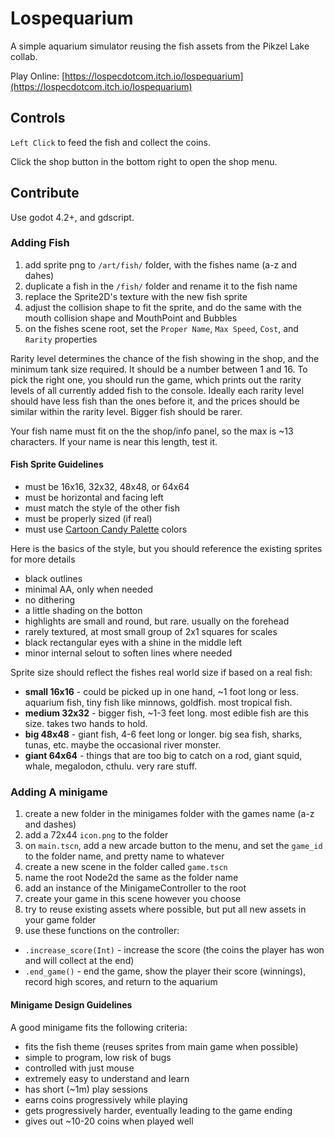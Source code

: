 # Lospequarium

A simple aquarium simulator reusing the fish assets from the Pikzel Lake collab.

Play Online: [https://lospecdotcom.itch.io/lospequarium](https://lospecdotcom.itch.io/lospequarium)

## Controls

`Left Click` to feed the fish and collect the coins.

Click the shop button in the bottom right to open the shop menu. 

## Contribute

Use godot 4.2+, and gdscript.

### Adding Fish

1. add sprite png to `/art/fish/` folder, with the fishes name (a-z and dahes)
2. duplicate a fish in the `/fish/` folder and rename it to the fish name
3. replace the Sprite2D's texture with the new fish sprite
4. adjust the collision shape to fit the sprite, and do the same with the mouth collision shape and MouthPoint and Bubbles
5. on the fishes scene root, set the `Proper Name`, `Max Speed`, `Cost`, and `Rarity` properties

Rarity level determines the chance of the fish showing in the shop, and the minimum tank size required. It should be a number between 1 and 16. To pick the right one, you should run the game, which prints out the rarity levels of all currently added fish to the console. Ideally each rarity level should have less fish than the ones before it, and the prices should be similar within the rarity level. Bigger fish should be rarer. 

Your fish name must fit on the the shop/info panel, so the max is ~13 characters. If your name is near this length, test it.

#### Fish Sprite Guidelines
- must be 16x16, 32x32, 48x48, or 64x64
- must be horizontal and facing left
- must match the style of the other fish
- must be properly sized (if real)
- must use [Cartoon Candy Palette](https://lospec.com/palette-list/cartoon-candy) colors

Here is the basics of the style, but you should reference the existing sprites for more details
- black outlines
- minimal AA, only when needed
- no dithering
- a little shading on the botton 
- highlights are small and round, but rare. usually on the forehead
- rarely textured, at most small group of 2x1 squares for scales
- black rectangular eyes with a shine in the middle left
- minor internal selout to soften lines where needed

Sprite size should reflect the fishes real world size if based on a real fish:
- **small 16x16** - could be picked up in one hand, ~1 foot long or less. aquarium fish, tiny fish like minnows, goldfish. most tropical fish.
- **medium 32x32** - bigger fish,  ~1-3 feet long. most edible fish are this size. takes two hands to hold.
- **big 48x48** - giant fish, 4-6 feet long or longer. big sea fish, sharks, tunas, etc. maybe the occasional river monster.
- **giant 64x64** - things that are too big to catch on a rod, giant squid, whale, megalodon, cthulu. very rare stuff.

### Adding A minigame

1. create a new folder in the minigames folder with the games name (a-z and dashes)
2. add a 72x44 `icon.png` to the folder
3. on `main.tscn`, add a new arcade button to the menu, and set the `game_id` to the folder name, and pretty name to whatever
4. create a new scene in the folder called `game.tscn`
5. name the root Node2d the same as the folder name
6. add an instance of the MinigameController to the root 
7. create your game in this scene however you choose
8. try to reuse existing assets where possible, but put all new assets in your game folder
9. use these functions on the controller:

- `.increase_score(Int)` - increase the score (the coins the player has won and will collect at the end)
- `.end_game()` - end the game, show the player their score (winnings), record high scores, and return to the aquarium

#### Minigame Design Guidelines
A good minigame fits the following criteria:
- fits the fish theme (reuses sprites from main game when possible)
- simple to program, low risk of bugs
- controlled with just mouse
- extremely easy to understand and learn
- has short (~1m) play sessions
- earns coins progressively while playing
- gets progressively harder, eventually leading to the game ending
- gives out ~10-20 coins when played well